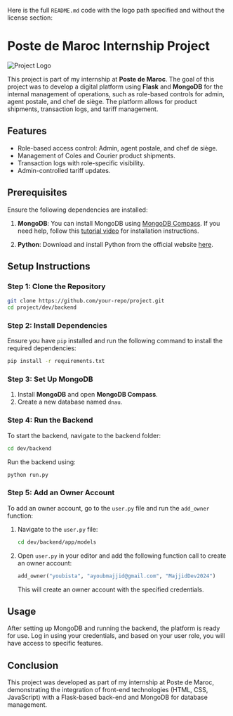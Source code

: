 Here is the full `README.md` code with the logo path specified and without the license section:


# Poste de Maroc Internship Project

![Project Logo](CNIPE_INTERNSHIP_PROJECT_3IIR/dev/front-end/imgs/logo.jpg)

This project is part of my internship at **Poste de Maroc**. The goal of this project was to develop a digital platform using **Flask** and **MongoDB** for the internal management of operations, such as role-based controls for admin, agent postale, and chef de siège. The platform allows for product shipments, transaction logs, and tariff management.

## Features

- Role-based access control: Admin, agent postale, and chef de siège.
- Management of Coles and Courier product shipments.
- Transaction logs with role-specific visibility.
- Admin-controlled tariff updates.

## Prerequisites

Ensure the following dependencies are installed:

1. **MongoDB**: You can install MongoDB using [MongoDB Compass](https://www.mongodb.com/try/download/compass). If you need help, follow this [tutorial video](https://youtu.be/gB6WLkSrtJk?si=TgRaMFesh-g5vYpP) for installation instructions.


2. **Python**: Download and install Python from the official website [here](https://www.python.org/downloads/).

## Setup Instructions

### Step 1: Clone the Repository

```bash
git clone https://github.com/your-repo/project.git
cd project/dev/backend
```

### Step 2: Install Dependencies

Ensure you have `pip` installed and run the following command to install the required dependencies:

```bash
pip install -r requirements.txt
```

### Step 3: Set Up MongoDB

1. Install **MongoDB** and open **MongoDB Compass**.
2. Create a new database named `dnau`.

### Step 4: Run the Backend

To start the backend, navigate to the backend folder:

```bash
cd dev/backend
```

Run the backend using:

```bash
python run.py
```

### Step 5: Add an Owner Account

To add an owner account, go to the `user.py` file and run the `add_owner` function:

1. Navigate to the `user.py` file:

   ```bash
   cd dev/backend/app/models
   ```

2. Open `user.py` in your editor and add the following function call to create an owner account:

   ```python
   add_owner("youbista", "ayoubmajjid@gmail.com", "MajjidDev2024")
   ```


   This will create an owner account with the specified credentials.

## Usage

After setting up MongoDB and running the backend, the platform is ready for use. Log in using your credentials, and based on your user role, you will have access to specific features.


## Conclusion

This project was developed as part of my internship at Poste de Maroc, demonstrating the integration of front-end technologies (HTML, CSS, JavaScript) with a Flask-based back-end and MongoDB for database management.


